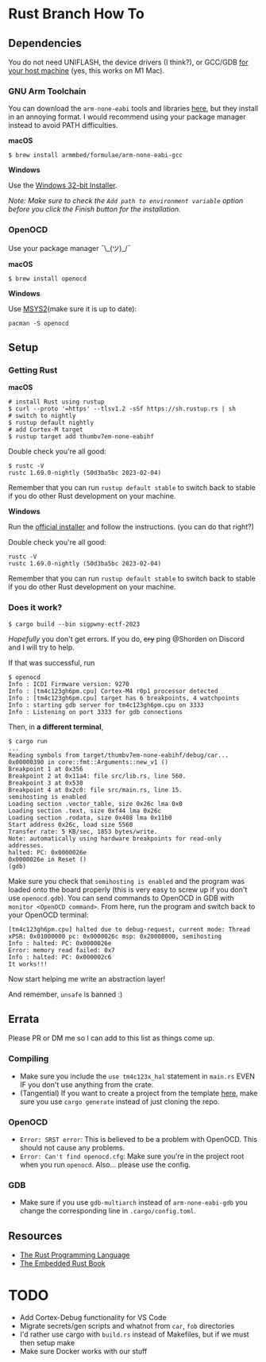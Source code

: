# Rust Branch How To
## Dependencies
You do not need UNIFLASH, the device drivers (I think?), or GCC/GDB <ins>for your host machine</ins> (yes, this works on M1 Mac).

### GNU Arm Toolchain
You can download the `arm-none-eabi` tools and libraries [here](https://developer.arm.com/Tools%20and%20Software/GNU%20Toolchain), but they install in an annoying format. I would recommend using your package manager instead to avoid PATH difficulties.

**macOS**
```
$ brew install armmbed/formulae/arm-none-eabi-gcc
```

**Windows**

Use the [Windows 32-bit Installer](https://developer.arm.com/-/media/Files/downloads/gnu-rm/10.3-2021.10/gcc-arm-none-eabi-10.3-2021.10-win32.exe?rev=29bb46cfa0434fbda93abb33c1d480e6&hash=B2C5AAE07841929A0D0BF460896D6E52). 

*Note: Make sure to check the `Add path to environment variable` option before you click the Finish button for the installation.*

### OpenOCD
Use your package manager ¯\\\_\(ツ\)\_/¯

**macOS**
```
$ brew install openocd
```

**Windows**

Use [MSYS2](http://msys2.org/)(make sure it is up to date):
```
pacman -S openocd
```

## Setup

### Getting Rust
**macOS**
```
# install Rust using rustup
$ curl --proto '=https' --tlsv1.2 -sSf https://sh.rustup.rs | sh
# switch to nightly
$ rustup default nightly
# add Cortex-M target
$ rustup target add thumbv7em-none-eabihf
```
Double check you're all good:
```
$ rustc -V
rustc 1.69.0-nightly (50d3ba5bc 2023-02-04)
```
Remember that you can run `rustup default stable` to switch back to stable if you do other Rust development on your machine.

**Windows**

Run the [official installer](https://www.rust-lang.org/tools/install) and follow the instructions. (you can do that right?)

Double check you're all good:
```
rustc -V
rustc 1.69.0-nightly (50d3ba5bc 2023-02-04)
```
Remember that you can run `rustup default stable` to switch back to stable if you do other Rust development on your machine.

### Does it work?
```
$ cargo build --bin sigpwny-ectf-2023
```
*Hopefully* you don't get errors. If you do, ~~cry~~ ping @Shorden on Discord and I will try to help.

If that was successful, run
```
$ openocd
Info : ICDI Firmware version: 9270
Info : [tm4c123gh6pm.cpu] Cortex-M4 r0p1 processor detected
Info : [tm4c123gh6pm.cpu] target has 6 breakpoints, 4 watchpoints
Info : starting gdb server for tm4c123gh6pm.cpu on 3333
Info : Listening on port 3333 for gdb connections
```
Then, in **a different terminal**,
```
$ cargo run
...
Reading symbols from target/thumbv7em-none-eabihf/debug/car...
0x00000390 in core::fmt::Arguments::new_v1 ()
Breakpoint 1 at 0x356
Breakpoint 2 at 0x11a4: file src/lib.rs, line 560.
Breakpoint 3 at 0x530
Breakpoint 4 at 0x2c0: file src/main.rs, line 15.
semihosting is enabled
Loading section .vector_table, size 0x26c lma 0x0
Loading section .text, size 0xf44 lma 0x26c
Loading section .rodata, size 0x408 lma 0x11b0
Start address 0x26c, load size 5560
Transfer rate: 5 KB/sec, 1853 bytes/write.
Note: automatically using hardware breakpoints for read-only addresses.
halted: PC: 0x0000026e
0x0000026e in Reset ()
(gdb)
```
Make sure you check that `semihosting is enabled` and the program was loaded onto the board properly (this is very easy to screw up if you don't use `openocd.gdb`). You can send commands to OpenOCD in GDB with `monitor <OpenOCD command>`. From here, run the program and switch back to your OpenOCD terminal:
```
[tm4c123gh6pm.cpu] halted due to debug-request, current mode: Thread
xPSR: 0x01000000 pc: 0x0000026c msp: 0x20008000, semihosting
Info : halted: PC: 0x0000026e
Error: memory read failed: 0x7
Info : halted: PC: 0x000002c6
It works!!!
```
Now start helping me write an abstraction layer!

And remember, `unsafe` is banned :)

## Errata
Please PR or DM me so I can add to this list as things come up.
### Compiling
- Make sure you include the `use tm4c123x_hal` statement in `main.rs` EVEN IF you don't use anything from the crate.
- (Tangential) If you want to create a project from the template [here](https://github.com/rust-embedded/cortex-m-quickstart), make sure you use `cargo generate` instead of just cloning the repo.
### OpenOCD
- `Error: SRST error`: This is believed to be a problem with OpenOCD. This should not cause any problems.
- `Error: Can't find openocd.cfg`: Make sure you're in the project root when you run `openocd`. Also... please use the config.
### GDB
- Make sure if you use `gdb-multiarch` instead of `arm-none-eabi-gdb` you change the corresponding line in `.cargo/config.toml`.

## Resources
- [The Rust Programming Language](https://doc.rust-lang.org/book/)
- [The Embedded Rust Book](https://doc.rust-lang.org/beta/embedded-book/)

# TODO
- Add Cortex-Debug functionality for VS Code
- Migrate secrets/gen scripts and whatnot from `car`, `fob` directories
- I'd rather use cargo with `build.rs` instead of Makefiles, but if we must then setup make
- Make sure Docker works with our stuff
